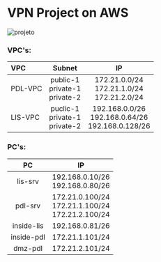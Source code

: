 # VPN Project on AWS

![projeto](https://user-images.githubusercontent.com/114146685/229098640-73d59b25-d4aa-490c-8496-a0c42026f42b.png)

### VPC's:
| VPC       | Subnet                                 | IP                                                        | 
|:----------|:--------------------------------------:|:---------------------------------------------------------:|
| PDL-VPC   | public-1 <br> private-1 <br> private-2 | 172.21.0.0/24 <br> 172.21.1.0/24 <br> 172.21.2.0/24       |
| LIS-VPC   | puclic-1 <br> private-1 <br> private-2 | 192.168.0.0/26 <br> 192.168.0.64/26 <br> 192.168.0.128/26 |

### PC's:
| PC         | IP                                                        |  
|:----------:|:---------------------------------------------------------:|
| lis-srv    | 192.168.0.10/26 <br> 192.168.0.80/26                      |
| pdl-srv    | 172.21.0.100/24 <br> 172.21.1.100/24 <br> 172.21.2.100/24 |
| inside-lis | 192.168.0.81/26                                           | 
| inside-pdl | 172.21.1.101/24                                           |
| dmz-pdl    | 172.21.2.101/24                                           |
